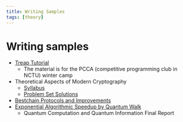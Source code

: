 ```yaml
---
title: Writing Samples
tags: [theory]
---
```


# Writing samples
- [Treap Tutorial](https://hackmd.io/9Hw3BAv8RhecludOcMEsvw)
    - The material is for the PCCA (competitive programming club in NCTU) winter camp
- Theoretical Aspects of Modern Cryptography
    - [Syllabus](https://hackmd.io/@csie-tamc/SJTFrm3RF)
    - [Problem Set Solutions](https://drive.google.com/drive/folders/1JMRcIRK0sLPSBOarRPpKHDL0CKYHuZmM)
- [Bestchain Protocols and Improvements](https://drive.google.com/file/d/1oQRTnn2oglmHK-RhmQoIf_v1ZSk6LV_D/view)
- [Exponential Algorithmic Speedup by Quantum Walk](https://github.com/EazyReal/QCQI2020fall/blob/main/QCQI_final__Textual_Version_.pdf)
    - Quantum Computation and Quantum Information Final Report
